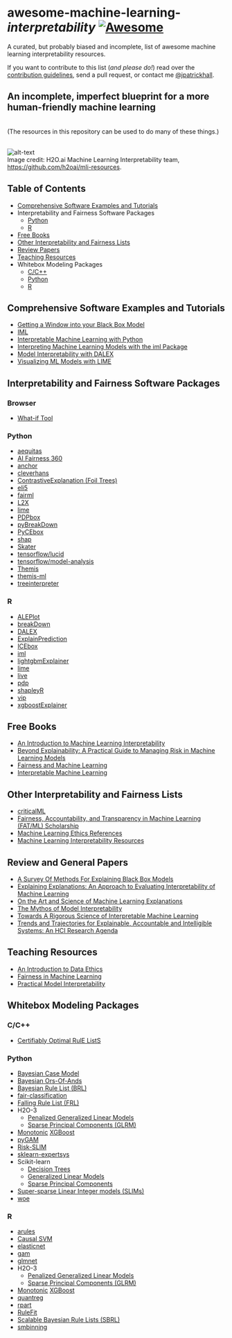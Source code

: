 # awesome-machine-learning-*interpretability* [![Awesome](https://cdn.rawgit.com/sindresorhus/awesome/d7305f38d29fed78fa85652e3a63e154dd8e8829/media/badge.svg)](https://github.com/sindresorhus/awesome)

A curated, but probably biased and incomplete, list of awesome machine learning interpretability resources.

If you want to contribute to this list (*and please do!*) read over the [contribution guidelines](contributing.md), send a pull request, or contact me [@jpatrickhall](https://twitter.com/jpatrickhall).



## An incomplete, imperfect blueprint for a more human-friendly machine learning
 </br>(The resources in this repository can be used to do many of these things.)

</br>![alt-text](https://github.com/h2oai/mli-resources/blob/master/blueprint.svg)
</br>Image credit: H2O.ai Machine Learning Interpretability team, https://github.com/h2oai/mli-resources.


## Table of Contents

* [Comprehensive Software Examples and Tutorials](https://github.com/jphall663/awesome-machine-learning-interpretability#comprehensive-software-examples-and-tutorials)
* Interpretability and Fairness Software Packages
  * [Python](https://github.com/jphall663/awesome-machine-learning-interpretability#python)
  * [R](https://github.com/jphall663/awesome-machine-learning-interpretability#r)
* [Free Books](https://github.com/jphall663/awesome-machine-learning-interpretability#free-books)
* [Other Interpretability and Fairness Lists](https://github.com/jphall663/awesome-machine-learning-interpretability#other-interpretability-and-fairness-lists)
* [Review Papers](https://github.com/jphall663/awesome-machine-learning-interpretability#review-papers)
* [Teaching Resources](https://github.com/jphall663/awesome-machine-learning-interpretability#teaching-resources)
* Whitebox Modeling Packages
  * [C/C++](https://github.com/jphall663/awesome-machine-learning-interpretability#cc)
  * [Python](https://github.com/jphall663/awesome-machine-learning-interpretability#python-1)
  * [R](https://github.com/jphall663/awesome-machine-learning-interpretability#r-1)

## Comprehensive Software Examples and Tutorials

* [Getting a Window into your Black Box Model](http://projects.rajivshah.com/inter/ReasonCode_NFL.html)
* [IML](https://mybinder.org/v2/gh/christophM/iml/master?filepath=./notebooks/tutorial-intro.ipynb)
* [Interpretable Machine Learning with Python](https://github.com/jphall663/interpretable_machine_learning_with_python)
* [Interpreting Machine Learning Models with the iml Package](http://uc-r.github.io/iml-pkg)
* [Model Interpretability with DALEX](http://uc-r.github.io/dalex)
* [Visualizing ML Models with LIME](http://uc-r.github.io/lime)

## Interpretability and Fairness Software Packages

### Browser

* [What-if Tool](https://pair-code.github.io/what-if-tool/index.html#about)

### Python

* [aequitas](https://github.com/dssg/aequitas)
* [AI Fairness 360](http://aif360.mybluemix.net)
* [anchor](https://github.com/marcotcr/anchor)
* [cleverhans](https://github.com/tensorflow/cleverhans)
* [ContrastiveExplanation (Foil Trees)](https://github.com/MarcelRobeer/ContrastiveExplanation)
* [eli5](https://github.com/TeamHG-Memex/eli5)
* [fairml](https://github.com/adebayoj/fairml)
* [L2X](https://github.com/Jianbo-Lab/L2X)
* [lime](https://github.com/marcotcr/lime)
* [PDPbox](https://github.com/SauceCat/PDPbox)
* [pyBreakDown](https://github.com/MI2DataLab/pyBreakDown)
* [PyCEbox](https://github.com/AustinRochford/PyCEbox)
* [shap](https://github.com/slundberg/shap)
* [Skater](https://github.com/datascienceinc/Skater)
* [tensorflow/lucid](https://github.com/tensorflow/lucid)
* [tensorflow/model-analysis](https://github.com/tensorflow/model-analysis)
* [Themis](https://github.com/LASER-UMASS/Themis)
* [themis-ml](https://github.com/cosmicBboy/themis-ml)
* [treeinterpreter](https://github.com/andosa/treeinterpreter)

### R

* [ALEPlot](https://cran.r-project.org/web/packages/ALEPlot/index.html)
* [breakDown](https://pbiecek.github.io/breakDown/index.html)
* [DALEX](https://github.com/pbiecek/DALEX)
* [ExplainPrediction](https://github.com/rmarko/ExplainPrediction)
* [ICEbox](https://cran.r-project.org/web/packages/ICEbox/index.html)
* [iml](https://github.com/christophM/iml)
* [lightgbmExplainer](https://github.com/lantanacamara/lightgbmExplainer)
* [lime](https://github.com/thomasp85/lime)
* [live](https://cran.r-project.org/web/packages/live/index.html)
* [pdp](https://bgreenwell.github.io/pdp/index.html)
* [shapleyR](https://github.com/redichh/ShapleyR)
* [vip](https://github.com/koalaverse/vip)
* [xgboostExplainer](https://github.com/AppliedDataSciencePartners/xgboostExplainer)

## Free Books

* [An Introduction to Machine Learning Interpretability](https://www.safaribooksonline.com/library/view/an-introduction-to/9781492033158/)
* [Beyond Explainability: A Practical Guide to Managing Risk in Machine Learning Models](https://www.immuta.com/beyond/)
* [Fairness and Machine Learning](http://fairmlbook.org/)
* [Interpretable Machine Learning](https://christophm.github.io/interpretable-ml-book/)

## Other Interpretability and Fairness Lists

* [criticalML](https://github.com/rockita/criticalML)
* [Fairness, Accountability, and Transparency in Machine Learning (FAT/ML) Scholarship](https://www.fatml.org/resources/relevant-scholarship)
* [Machine Learning Ethics References](https://github.com/radames/Machine-Learning-Ethics-References)
* [Machine Learning Interpretability Resources](https://github.com/h2oai/mli-resources)

## Review and General Papers

* [A Survey Of Methods For Explaining Black Box Models](https://arxiv.org/pdf/1802.01933.pdf)
* [Explaining Explanations: An Approach to Evaluating Interpretability of Machine Learning](https://arxiv.org/pdf/1806.00069.pdf)
* [On the Art and Science of Machine Learning Explanations](https://arxiv.org/pdf/1810.02909.pdf)
* [The Mythos of Model Interpretability](https://arxiv.org/pdf/1606.03490.pdf)
* [Towards A Rigorous Science of Interpretable Machine Learning](https://arxiv.org/pdf/1702.08608.pdf)
* [Trends and Trajectories for Explainable, Accountable and Intelligible Systems: An HCI Research Agenda](https://dl.acm.org/citation.cfm?id=3174156)

## Teaching Resources

* [An Introduction to Data Ethics](https://www.scu.edu/ethics/focus-areas/technology-ethics/resources/an-introduction-to-data-ethics/)
* [Fairness in Machine Learning](https://fairmlclass.github.io/)
* [Practical Model Interpretability](https://github.com/jphall663/GWU_data_mining/blob/master/10_model_interpretability/10_model_interpretability.md)

## Whitebox Modeling Packages

### C/C++

* [Certifiably Optimal RulE ListS](https://github.com/nlarusstone/corels)

### Python

* [Bayesian Case Model](https://users.cs.duke.edu/~cynthia/code/BCM.zip)
* [Bayesian Ors-Of-Ands](https://github.com/wangtongada/BOA)
* [Bayesian Rule List (BRL)](https://users.cs.duke.edu/~cynthia/code/BRL_supplement_code.zip)
* [fair-classification](https://github.com/mbilalzafar/fair-classification)
* [Falling Rule List (FRL)](https://users.cs.duke.edu/~cynthia/code/falling_rule_list.zip)
* H2O-3
  * [Penalized Generalized Linear Models](http://docs.h2o.ai/h2o/latest-stable/h2o-py/docs/modeling.html#h2ogeneralizedlinearestimator)
  * [Sparse Principal Components (GLRM)](http://docs.h2o.ai/h2o/latest-stable/h2o-py/docs/modeling.html#h2ogeneralizedlowrankestimator)
* [Monotonic](http://xgboost.readthedocs.io/en/latest/tutorials/monotonic.html) [XGBoost](http://xgboost.readthedocs.io/en/latest/)
* [pyGAM](https://github.com/dswah/pyGAM)
* [Risk-SLIM](https://github.com/ustunb/risk-SLIM)
* [sklearn-expertsys](https://github.com/tmadl/sklearn-expertsys)
* Scikit-learn
  * [Decision Trees](http://scikit-learn.org/stable/modules/tree.html)
  * [Generalized Linear Models](http://scikit-learn.org/stable/modules/linear_model.html)
  * [Sparse Principal Components](http://scikit-learn.org/stable/modules/decomposition.html#sparse-principal-components-analysis-sparsepca-and-minibatchsparsepca)
* [Super-sparse Linear Integer models (SLIMs)](https://github.com/ustunb/slim-python)
* [woe](https://github.com/boredbird/woe)

### R

* [arules](https://cran.r-project.org/web/packages/arules/index.html)
* [Causal SVM](https://github.com/shangtai/githubcausalsvm)
* [elasticnet](https://cran.r-project.org/web/packages/elasticnet/index.html)
* [gam](https://cran.r-project.org/web/packages/gam/index.html)
* [glmnet](https://cran.r-project.org/web/packages/glmnet/index.html)
* H2O-3
  * [Penalized Generalized Linear Models](http://docs.h2o.ai/h2o/latest-stable/h2o-r/docs/reference/h2o.glm.html)
  * [Sparse Principal Components (GLRM)](http://docs.h2o.ai/h2o/latest-stable/h2o-r/docs/reference/h2o.glrm.html)
* [Monotonic](http://xgboost.readthedocs.io/en/latest/tutorials/monotonic.html) [XGBoost](http://xgboost.readthedocs.io/en/latest/)
* [quantreg](https://cran.r-project.org/web/packages/quantreg/index.html)
* [rpart](https://cran.r-project.org/web/packages/rpart/index.html)
* [RuleFit](http://statweb.stanford.edu/~jhf/R_RuleFit.html)
* [Scalable Bayesian Rule Lists (SBRL)](https://users.cs.duke.edu/~cynthia/code/sbrl_1.0.tar.gz)
* [smbinning](https://cran.r-project.org/web/packages/smbinning/index.html)
